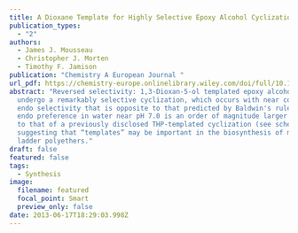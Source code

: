 ```yaml
---
title: A Dioxane Template for Highly Selective Epoxy Alcohol Cyclizations
publication_types:
  - "2"
authors:
  - James J. Mousseau
  - Christopher J. Morten
  - Timothy F. Jamison
publication: "Chemistry A European Journal "
url_pdf: https://chemistry-europe.onlinelibrary.wiley.com/doi/full/10.1002/chem.201300845
abstract: "Reversed selectivity: 1,3-Dioxan-5-ol templated epoxy alcohols
  undergo a remarkably selective cyclization, which occurs with near complete
  endo selectivity that is opposite to that predicted by Baldwin's rules. This
  endo preference in water near pH 7.0 is an order of magnitude larger relative
  to that of a previously disclosed THP-templated cyclization (see scheme),
  suggesting that “templates” may be important in the biosynthesis of marine
  ladder polyethers."
draft: false
featured: false
tags:
  - Synthesis
image:
  filename: featured
  focal_point: Smart
  preview_only: false
date: 2013-06-17T18:29:03.998Z
---
```

